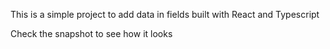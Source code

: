 This is a simple project to add data in fields built with React and Typescript

Check the snapshot to see how it looks

